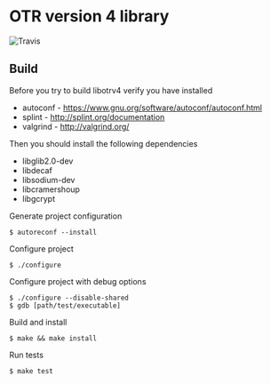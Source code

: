 # OTR version 4 library
![Travis](https://travis-ci.org/twstrike/libotr.svg?branch=master)

## Build
Before you try to build libotrv4 verify you have installed
* autoconf - https://www.gnu.org/software/autoconf/autoconf.html
* splint - http://splint.org/documentation
* valgrind - http://valgrind.org/

Then you should install the following dependencies
* libglib2.0-dev
* libdecaf
* libsodium-dev
* libcramershoup
* libgcrypt

Generate project configuration
```
$ autoreconf --install
```

Configure project
```
$ ./configure
```

Configure project with debug options
```
$ ./configure --disable-shared
$ gdb [path/test/executable] 
```

Build and install
```
$ make && make install
```

Run tests
```
$ make test
```
